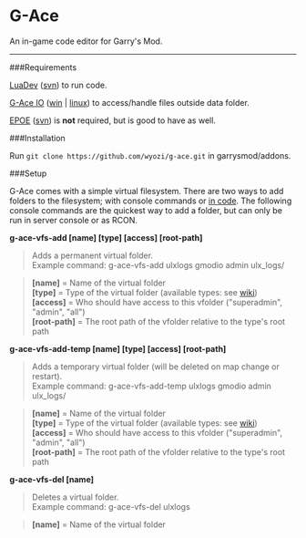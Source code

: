 G-Ace
=====

An in-game code editor for Garry's Mod.  

---

###Requirements

[LuaDev](http://facepunch.com/showthread.php?t=979552) ([svn](svn://anon:anon@svn.metastruct.org/srvaddons/luadev)) to run code.

[G-Ace IO](https://github.com/wyozi/g-ace-io) ([win](https://github.com/wyozi/g-ace-io/releases/download/0.02/gmsv_gaceio_win32.dll) | [linux](https://github.com/wyozi/g-ace-io/releases/download/0.02/gmsv_gaceio_linux.dll)) to access/handle files outside data folder.

[EPOE](http://facepunch.com/showthread.php?t=1145218) ([svn](svn://anon:anon@svn.metastruct.org/srvaddons/EPOE)) is **not** required, but is good to have as well.  

###Installation

Run ```git clone https://github.com/wyozi/g-ace.git``` in garrysmod/addons.

###Setup

G-Ace comes with a simple virtual filesystem. There are two ways to add folders to the filesystem; with console commands or [in code](https://github.com/wyozi/g-ace/blob/master/lua/autorun/server/fileaccess.lua). The following console commands are the quickest way to add a folder, but can only be run in server console or as RCON.

**g-ace-vfs-add [name] [type] [access] [root-path]**  
> Adds a permanent virtual folder.  
> Example command: g-ace-vfs-add ulxlogs gmodio admin ulx_logs/  

>**[name]** = Name of the virtual folder  
>**[type]** = Type of the virtual folder (available types: see [wiki](https://github.com/wyozi/g-ace/wiki/Virtual-folder-types))  
>**[access]** = Who should have access to this vfolder ("superadmin", "admin", "all")  
>**[root-path]** = The root path of the vfolder relative to the type's root path


**g-ace-vfs-add-temp [name] [type] [access] [root-path]**
> Adds a temporary virtual folder (will be deleted on map change or restart).  
> Example command: g-ace-vfs-add-temp ulxlogs gmodio admin ulx_logs/  

>**[name]** = Name of the virtual folder  
>**[type]** = Type of the virtual folder (available types: see [wiki](https://github.com/wyozi/g-ace/wiki/Virtual-folder-types))  
>**[access]** = Who should have access to this vfolder ("superadmin", "admin", "all")  
>**[root-path]** = The root path of the vfolder relative to the type's root path

**g-ace-vfs-del [name]**
> Deletes a virtual folder.  
> Example command: g-ace-vfs-del ulxlogs  

>**[name]** = Name of the virtual folder  
